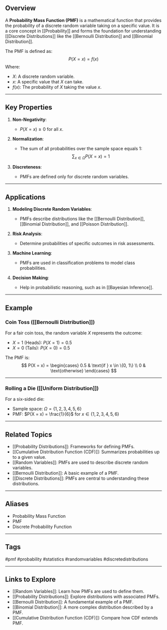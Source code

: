 ## Overview
A **Probability Mass Function (PMF)** is a mathematical function that provides the probability of a discrete random variable taking on a specific value. It is a core concept in [[Probability]] and forms the foundation for understanding [[Discrete Distributions]] like the [[Bernoulli Distribution]] and [[Binomial Distribution]].

The PMF is defined as:
$$
P(X = x) = f(x)
$$
Where:
- $X$: A discrete random variable.
- $x$: A specific value that $X$ can take.
- $f(x)$: The probability of $X$ taking the value $x$.

---

## Key Properties

1. **Non-Negativity**:
   - $P(X = x) \geq 0$ for all $x$.

2. **Normalization**:
   - The sum of all probabilities over the sample space equals 1:
     $$
     \sum_{x \in \Omega} P(X = x) = 1
     $$

3. **Discreteness**:
   - PMFs are defined only for discrete random variables.

---

## Applications

1. **Modeling Discrete Random Variables**:
   - PMFs describe distributions like the [[Bernoulli Distribution]], [[Binomial Distribution]], and [[Poisson Distribution]].

2. **Risk Analysis**:
   - Determine probabilities of specific outcomes in risk assessments.

3. **Machine Learning**:
   - PMFs are used in classification problems to model class probabilities.

4. **Decision Making**:
   - Help in probabilistic reasoning, such as in [[Bayesian Inference]].

---

## Example

### Coin Toss ([[Bernoulli Distribution]])
For a fair coin toss, the random variable $X$ represents the outcome:
- $X = 1$ (Heads): $P(X = 1) = 0.5$
- $X = 0$ (Tails): $P(X = 0) = 0.5$

The PMF is:
$$
P(X = x) = 
\begin{cases} 
0.5 & \text{if } x \in \{0, 1\} \\
0 & \text{otherwise}
\end{cases}
$$

---

### Rolling a Die ([[Uniform Distribution]])
For a six-sided die:
- Sample space: $\Omega = \{1, 2, 3, 4, 5, 6\}$
- PMF: $P(X = x) = \frac{1}{6}$ for $x \in \{1, 2, 3, 4, 5, 6\}$

---

## Related Topics

- [[Probability Distributions]]: Frameworks for defining PMFs.
- [[Cumulative Distribution Function (CDF)]]: Summarizes probabilities up to a given value.
- [[Random Variables]]: PMFs are used to describe discrete random variables.
- [[Bernoulli Distribution]]: A basic example of a PMF.
- [[Discrete Distributions]]: PMFs are central to understanding these distributions.

---

## Aliases
- Probability Mass Function
- PMF
- Discrete Probability Function

---

## Tags
#pmf #probability #statistics #randomvariables #discretedistributions

---

## Links to Explore
- [[Random Variables]]: Learn how PMFs are used to define them.
- [[Probability Distributions]]: Explore distributions with associated PMFs.
- [[Bernoulli Distribution]]: A fundamental example of a PMF.
- [[Binomial Distribution]]: A more complex distribution described by a PMF.
- [[Cumulative Distribution Function (CDF)]]: Compare how CDF extends PMF.